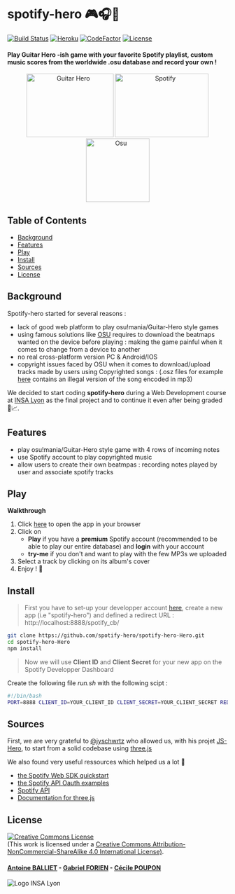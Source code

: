 # spotify-hero :video_game::headphones::musical_score:
[![Build Status](https://travis-ci.org/spotify-hero/spotify-hero.svg?branch=master)](https://travis-ci.org/spotify-hero/spotify-hero)
[![Heroku](https://img.shields.io/badge/heroku-open-blueviolet)](https://spotify-hero.herokuapp.com/)
[![CodeFactor](https://www.codefactor.io/repository/github/spotify-hero/spotify-hero/badge)](https://www.codefactor.io/repository/github/spotify-hero/spotify-hero)
[![License](https://img.shields.io/static/v1.svg?label=License&message=CC%20BY-NC-SA%204.0&color=ff69b4&style=flat)](https://creativecommons.org/licenses/by-nc-sa/4.0/)

#### Play Guitar Hero -ish game with your favorite Spotify playlist, custom music scores from the worldwide .osu database and record your own !
<p style = text-align:center;>
    <img  src="https://upload.wikimedia.org/wikipedia/fr/3/38/Guitar_Hero_Logo.png" alt="Guitar Hero" height="145" width="199">
    <img src="https://www.neonmag.fr/content/uploads/2019/04/color-spotify-logo.jpg" alt="Spotify" height="145" width="214">
    <img src="https://upload.wikimedia.org/wikipedia/commons/4/41/Osu_new_logo.png" alt="Osu" height="145" width="145">
</p>

## Table of Contents

- [Background](#background)
- [Features](#features)
- [Play](#play)
- [Install](#install)
- [Sources](#sources)
- [License](#license)

## Background

Spotify-hero started for several reasons :
* lack of good web platform to play osu!mania/Guitar-Hero style games
* using famous solutions like [OSU](https://osu.ppy.sh/home) requires to download the beatmaps wanted on the device before playing : making the game painful when it comes to change from a device to another
* no real cross-platform version PC & Android/IOS
* copyright issues faced by OSU when it comes to download/upload tracks made by users using Copyrighted songs : (.osz files for example [here](https://osu.ppy.sh/beatmapsets/745984#osu/1572427) contains an illegal version of the song encoded in mp3)

We decided to start coding **spotify-hero** during a Web Development course at [INSA Lyon](https://www.insa-lyon.fr/) as the final project and to continue it even after being graded :construction_worker::chart_with_upwards_trend:.

## Features
* play osu!mania/Guitar-Hero style game with 4 rows of incoming notes
* use Spotify account to play copyrighted music 
* allow users to create their own beatmpas : recording notes played by user and associate spotify tracks

## Play

**Walkthrough**
1. Click [here](https://spotify-hero.herokuapp.com/) to open the app in your browser
2. Click on
    * **Play** if you have a **premium** Spotify account (recommended to be able to play our entire database) and **login** with your account
    * **try-me** if you don't and want to play with the few MP3s we uploaded
3. Select a track by clicking on its album's cover
4. Enjoy ! :tada:

## Install

> First you have to set-up your developper account [here](https://developer.spotify.com/), create a new app (i.e "spotify-hero") and defined a redirect URL : http://localhost:8888/spotify_cb/

```bash
git clone https://github.com/spotify-hero/spotify-hero-Hero.git
cd spotify-hero-Hero
npm install
```
> Now we will use **Client ID** and **Client Secret** for your new app on the Spotify Developper Dashboard

Create the following file *run.sh* with the following scipt :
``` bash
#!/bin/bash
PORT=8888 CLIENT_ID=YOUR_CLIENT_ID CLIENT_SECRET=YOUR_CLIENT_SECRET REDIRECT_URI=http://localhost:8888/spotify_cb/ nodemon index.js
```

## Sources
First, we are very grateful to [@jyschwrtz](https://github.com/jyschwrtz) who allowed us, with his projet [JS-Hero](https://github.com/jyschwrtz/JS-Hero), to start from a solid codebase using [three.js](https://threejs.org/)

We also found very useful ressources which helped us a lot :children_crossing:
- [the Spotify Web SDK quickstart](https://developer.spotify.com/documentation/web-playback-sdk/quick-start/)
- [the Spotify API Oauth examples](https://github.com/spotify/web-api-auth-examples)
- [Spotify API](https://developer.spotify.com/console/albums/)
- [Documentation for three.js](https://threejs.org/docs/index.html#manual/en/introduction/Creating-a-scene)

## License
<a rel="license" href="http://creativecommons.org/licenses/by-nc-sa/4.0/"><img alt="Creative Commons License" style="border-width:0" src="https://i.creativecommons.org/l/by-nc-sa/4.0/88x31.png" /></a><br />(This work is licensed under a <a rel="license" href="http://creativecommons.org/licenses/by-nc-sa/4.0/">Creative Commons Attribution-NonCommercial-ShareAlike 4.0 International License)</a>.
#### [Antoine BALLIET](https://github.com/aballiet) - [Gabriel FORIEN](https://github.com/gforien) - [Cécile POUPON](https://github.com/ceciiile)
![Logo INSA Lyon](https://upload.wikimedia.org/wikipedia/commons/b/b9/Logo_INSA_Lyon_%282014%29.svg)

